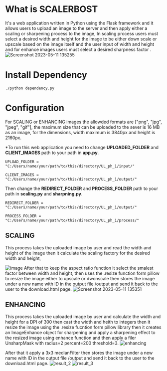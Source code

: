 # What is SCALERBOST
It's a web application written in Python using the Flask framework and it allows users to upload an image to the server and then apply either a scaling or sharpening process to the image, In scaling process users must select a desired width and height for the image to be either down scale or upscale based on the image itself and the user input of width and height and for enhance images users must select a desired sharpness factor .
![Screenshot 2023-05-11 135255](https://github.com/yousefturin/SCALERBOST/assets/94796673/7328874d-4f10-4edc-9a73-e6206e804f69)
# Install Dependency
```
./python dependency.py
```
# Configuration
For SCALING or ENHANCING images the allowded formats are ["png", "jpg", "jpeg", "gif"], the maximum size that can be uploaded to the sever is 16 MB as an image, for the dimensions, width maximum is 3840px and height is 2160px.

*To run this web application you need to change **UPLOADED_FOLDER** and **CLIENT_IMAGES** path to your path in **app.py**. 

```
UPLOAD_FOLDER =  "C:/Users/name/your/path/to/this/directory/UL_ph_1/input/"
```

```
CLIENT_IMAGES =  "C:/Users/name/your/path/to/this/directory/UL_ph_1/output/"
```
Then change the **REDIRECT_FOLDER** and **PROCESS_FOLDER** path to your path in **scaling.py** and **sharpning.py**.
```
REDIRECT_FOLDER =  "C:/Users/name/your/path/to/this/directory/UL_ph_1/output/"
```
```
PROCESS_FOLDER = "C:/Users/name/your/path/to/this/directory/UL_ph_1/process/"
```
## SCALING

This process takes the uploaded image by user and read the width and height of the image then it calculate the scaling factory for the desired width and height,

![image](https://github.com/yousefturin/SCALERBOST/assets/94796673/6466d862-983f-4c24-862d-71b33ce74165)
After that to keep the aspect ratio function it select the smalest factor between width and height, then uses the .resize function form pillow to resize the image either to upscale or dwonscale then stores the image under a new name with ID in the output file /output and send it back to the user to the download.html page.
![Screenshot 2023-05-11 135351](https://github.com/yousefturin/SCALERBOST/assets/94796673/efffe4b8-d992-4556-916d-b4387d0cfd6b)
## ENHANCING
This process takes the uploaded image by user and calculate the width and height for a DPI of 300 then cast the width and heith to integers then it resize the image using the .resize fucntion form pillow library then it creates an ImageEnhance object for sharpening and apply a sharpening effect to the resized image using enhance function and then apply a filer UnsharpMask with radius=2  percent=200 threshold=3.
![enhancing](https://github.com/yousefturin/SCALERBOST/assets/94796673/afa0593e-7cf7-4eb4-9e63-765868f758d8)

After that it apply a 3x3 medianFilter then stores the image under a new name with ID in the output file /output and send it back to the user to the download.html page.
![result_2](https://github.com/yousefturin/SCALERBOST/assets/94796673/6fe036d3-65ed-46d7-8d2b-7263cfe3e752)
![result_3](https://github.com/yousefturin/SCALERBOST/assets/94796673/6a7c7ce9-cc2b-41e9-b8a5-075070c7a7a0)

